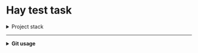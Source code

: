 # Hay test task

<details>
<summary>Project stack</summary>

- Python 3.11
- TenserFlow
- Keras

</details>

---

<details>
<summary><b>Git usage</b></summary>

<details>
<summary>Сатус проекта</summary>

> Статус проекта (смотрим на модифицированные файлы):
> ```bash
> git status
> ```

</details>
<details>
<summary>Получение обновлений</summary>

> Получение новых файлов с сервера:
> ```bash
> git pull
> ```

</details>

<details>
<summary>Отправка обновлений</summary>

> Добавление новых файлов:
> ```bash
> git add .
> ```

> создать комить:
> ```bash
> git commit -m "edit"
> ```

> Отправка файлов на сервер:
> ```bash
> git push
> ```

</details>
</details>